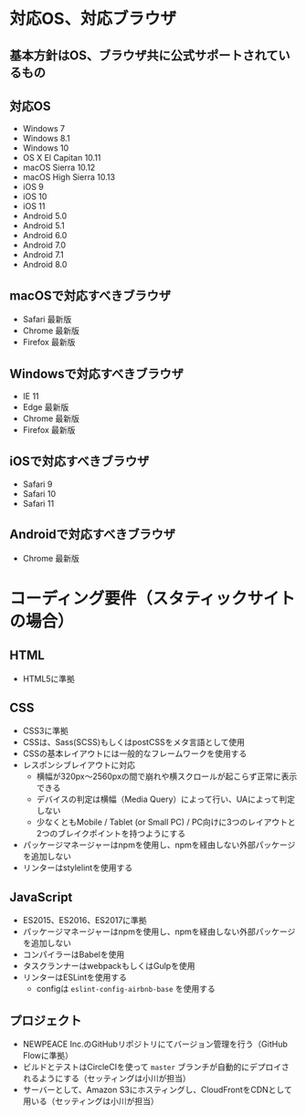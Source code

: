 # 対応OS、対応ブラウザ

## 基本方針はOS、ブラウザ共に公式サポートされているもの

## 対応OS
* Windows 7
* Windows 8.1
* Windows 10
* OS X El Capitan 10.11
* macOS Sierra 10.12
* macOS High Sierra 10.13
* iOS 9
* iOS 10
* iOS 11
* Android 5.0
* Android 5.1
* Android 6.0
* Android 7.0
* Android 7.1
* Android 8.0

## macOSで対応すべきブラウザ
* Safari 最新版
* Chrome 最新版
* Firefox 最新版

## Windowsで対応すべきブラウザ
* IE 11
* Edge 最新版
* Chrome 最新版
* Firefox 最新版

## iOSで対応すべきブラウザ
* Safari 9
* Safari 10
* Safari 11

## Androidで対応すべきブラウザ
* Chrome 最新版


# コーディング要件（スタティックサイトの場合）

## HTML
* HTML5に準拠

## CSS
* CSS3に準拠
* CSSは、Sass(SCSS)もしくはpostCSSをメタ言語として使用
* CSSの基本レイアウトには一般的なフレームワークを使用する
* レスポンシブレイアウトに対応
  * 横幅が320px〜2560pxの間で崩れや横スクロールが起こらず正常に表示できる
  * デバイスの判定は横幅（Media Query）によって行い、UAによって判定しない
  * 少なくともMobile / Tablet (or Small PC) / PC向けに3つのレイアウトと2つのブレイクポイントを持つようにする
* パッケージマネージャーはnpmを使用し、npmを経由しない外部パッケージを追加しない
* リンターはstylelintを使用する

## JavaScript
* ES2015、ES2016、ES2017に準拠
* パッケージマネージャーはnpmを使用し、npmを経由しない外部パッケージを追加しない
* コンパイラーはBabelを使用
* タスクランナーはwebpackもしくはGulpを使用
* リンターはESLintを使用する
  * configは `eslint-config-airbnb-base` を使用する

## プロジェクト
* NEWPEACE Inc.のGitHubリポジトリにてバージョン管理を行う（GitHub Flowに準拠）
* ビルドとテストはCircleCIを使って `master` ブランチが自動的にデプロイされるようにする（セッティングは小川が担当）
* サーバーとして、Amazon S3にホスティングし、CloudFrontをCDNとして用いる（セッティングは小川が担当）
